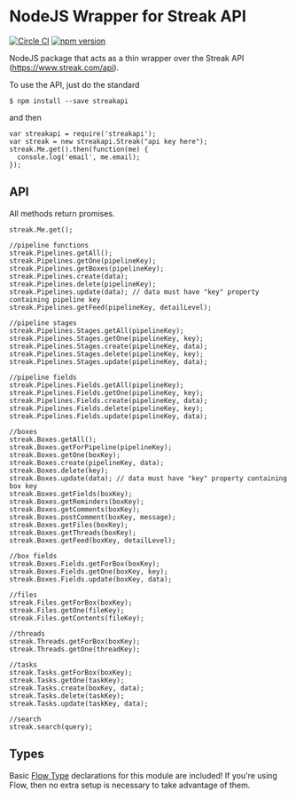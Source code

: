# NodeJS Wrapper for Streak API

[![Circle CI](https://circleci.com/gh/StreakYC/node-api-wrapper.svg?style=shield)](https://circleci.com/gh/StreakYC/node-api-wrapper)
[![npm version](https://badge.fury.io/js/streakapi.svg)](https://badge.fury.io/js/streakapi)

NodeJS package that acts as a thin wrapper over the Streak API (https://www.streak.com/api).

To use the API, just do the standard

    $ npm install --save streakapi

and then

    var streakapi = require('streakapi');
    var streak = new streakapi.Streak("api key here");
    streak.Me.get().then(function(me) {
      console.log('email', me.email);
    });

## API

All methods return promises.

    streak.Me.get();

    //pipeline functions
    streak.Pipelines.getAll();
    streak.Pipelines.getOne(pipelineKey);
    streak.Pipelines.getBoxes(pipelineKey);
    streak.Pipelines.create(data);
    streak.Pipelines.delete(pipelineKey);
    streak.Pipelines.update(data); // data must have "key" property containing pipeline key
    streak.Pipelines.getFeed(pipelineKey, detailLevel);

    //pipeline stages
    streak.Pipelines.Stages.getAll(pipelineKey);
    streak.Pipelines.Stages.getOne(pipelineKey, key);
    streak.Pipelines.Stages.create(pipelineKey, data);
    streak.Pipelines.Stages.delete(pipelineKey, key);
    streak.Pipelines.Stages.update(pipelineKey, data);

    //pipeline fields
    streak.Pipelines.Fields.getAll(pipelineKey);
    streak.Pipelines.Fields.getOne(pipelineKey, key);
    streak.Pipelines.Fields.create(pipelineKey, data);
    streak.Pipelines.Fields.delete(pipelineKey, key);
    streak.Pipelines.Fields.update(pipelineKey, data);

    //boxes
    streak.Boxes.getAll();
    streak.Boxes.getForPipeline(pipelineKey);
    streak.Boxes.getOne(boxKey);
    streak.Boxes.create(pipelineKey, data);
    streak.Boxes.delete(key);
    streak.Boxes.update(data); // data must have "key" property containing box key
    streak.Boxes.getFields(boxKey);
    streak.Boxes.getReminders(boxKey);
    streak.Boxes.getComments(boxKey);
    streak.Boxes.postComment(boxKey, message);
    streak.Boxes.getFiles(boxKey);
    streak.Boxes.getThreads(boxKey);
    streak.Boxes.getFeed(boxKey, detailLevel);

    //box fields
    streak.Boxes.Fields.getForBox(boxKey);
    streak.Boxes.Fields.getOne(boxKey, key);
    streak.Boxes.Fields.update(boxKey, data);

    //files
    streak.Files.getForBox(boxKey);
    streak.Files.getOne(fileKey);
    streak.Files.getContents(fileKey);

    //threads
    streak.Threads.getForBox(boxKey);
    streak.Threads.getOne(threadKey);

    //tasks
    streak.Tasks.getForBox(boxKey);
    streak.Tasks.getOne(taskKey);
    streak.Tasks.create(boxKey, data);
    streak.Tasks.delete(taskKey);
    streak.Tasks.update(taskKey, data);

    //search
    streak.search(query);

## Types

Basic [Flow Type](http://flowtype.org/) declarations for this module are
included! If you're using Flow, then no extra setup is necessary to take
advantage of them.
